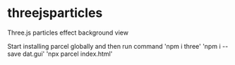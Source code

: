 # threejsparticles

Three.js particles effect background view

Start installing parcel globally
and then run command
'npm i three'
'npm i --save dat.gui'
'npx parcel index.html'
